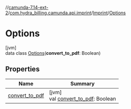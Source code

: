 //[camunda-7.14-ext-2](../../../../index.md)/[com.hydra_billing.camunda.api.imprint](../../index.md)/[Imprint](../index.md)/[Options](index.md)

# Options

[jvm]\
data class [Options](index.md)(**convert_to_pdf**: Boolean)

## Properties

| Name | Summary |
|---|---|
| [convert_to_pdf](convert_to_pdf.md) | [jvm]<br>val [convert_to_pdf](convert_to_pdf.md): Boolean |
